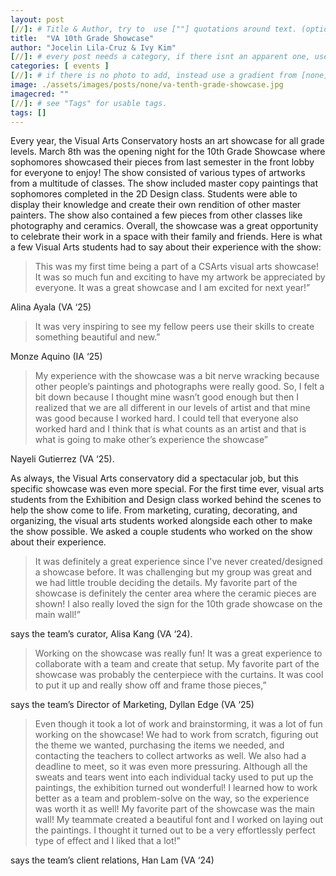 ```yaml
---
layout: post
[//]: # Title & Author, try to  use [""] quotations around text. (optional, just formality).
title:  "VA 10th Grade Showcase"
author: "Jocelin Lila-Cruz & Ivy Kim"
[//]: # every post needs a category, if there isnt an apparent one, use [misc].
categories: [ events ]
[//]: # if there is no photo to add, instead use a gradient from [none] folder by picking a number from 1-10. (all gradients are .jpg)
image: ./assets/images/posts/none/va-tenth-grade-showcase.jpg
imagecred: ""
[//]: # see "Tags" for usable tags.
tags: []
---
```

Every year, the Visual Arts Conservatory hosts an art showcase for all grade levels. March 8th was the opening night for the 10th Grade Showcase where sophomores showcased their pieces from last semester in the front lobby for everyone to enjoy! The show consisted of various types of artworks from a multitude of classes. The show included master copy paintings that sophomores completed in the 2D Design class. Students were able to display their knowledge and create their own rendition of other master painters. The show also contained a few pieces from other classes like photography and ceramics. Overall, the showcase was a great opportunity to celebrate their work in a space with their family and friends. Here is what a few Visual Arts students had to say about their experience with the show: 

> This was my first time being a part of a CSArts visual arts showcase! It was so much fun and exciting to have my artwork be appreciated by everyone. It was a great showcase and I am excited for next year!” 

Alina Ayala (VA ‘25) 

> It was very inspiring to see my fellow peers use their skills to create something beautiful and new.” 

Monze Aquino (IA ‘25)

> My experience with the showcase was a bit nerve wracking because other people’s paintings and photographs were really good. So, I felt a bit down because I thought mine wasn’t good enough but then I realized that we are all different in our levels of artist and that mine was good because I worked hard. I could tell that everyone also worked hard and I think that is what counts as an artist and that is what is going to make other’s experience the showcase” 

Nayeli Gutierrez (VA ‘25).

As always, the Visual Arts conservatory did a spectacular job, but this specific showcase was even more special. For the first time ever, visual arts students from the Exhibition and Design class worked behind the scenes to help the show come to life. From marketing, curating, decorating, and organizing, the visual arts students worked alongside each other to make the show possible. We asked a couple students who worked on the show about their experience. 

> It was definitely a great experience since I've never created/designed a showcase before. It was challenging but my group was great and we had little trouble deciding the details. My favorite part of the showcase is definitely the center area where the ceramic pieces are shown! I also really loved the sign for the 10th grade showcase on the main wall!” 

says the team’s curator, Alisa Kang (VA ‘24). 

> Working on the showcase was really fun! It was a great experience to collaborate with a team and create that setup. My favorite part of the showcase was probably the centerpiece with the curtains. It was cool to put it up and really show off and frame those pieces,” 

says the team’s Director of Marketing, Dyllan Edge (VA ‘25)

> Even though it took a lot of work and brainstorming, it was a lot of fun working on the showcase! We had to work from scratch, figuring out the theme we wanted, purchasing the items we needed, and contacting the teachers to collect artworks as well. We also had a deadline to meet, so it was even more pressuring. Although all the sweats and tears went into each individual tacky used to put up the paintings, the exhibition turned out wonderful! I learned how to work better as a team and problem-solve on the way, so the experience was worth it as well! My favorite part of the showcase was the main wall! My teammate created a beautiful font and I worked on laying out the paintings. I thought it turned out to be a very effortlessly perfect type of effect and I liked that a lot!” 

says the team’s client relations, Han Lam (VA ‘24)